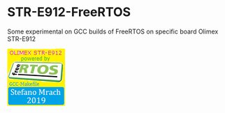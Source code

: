 # STR-E912-FreeRTOS
Some experimental on GCC builds of FreeRTOS on specific board Olimex STR-E912

![alt text](https://github.com/smrach/STR-E912-FreeRTOS/blob/master/FreeRTOS_logo_stefano_132x131.bmp)
